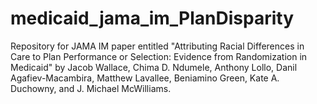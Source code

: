 # medicaid_jama_im_PlanDisparity
Repository for JAMA IM paper entitled "Attributing Racial Differences in Care to Plan Performance or Selection: Evidence from Randomization in Medicaid" by Jacob Wallace, Chima D. Ndumele, Anthony Lollo, Danil Agafiev-Macambira, Matthew Lavallee, Beniamino Green, Kate A. Duchowny, and J. Michael McWilliams.
